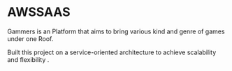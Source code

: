 # AWSSAAS
Gammers is an Platform that aims to bring various kind and genre of games under one Roof.
<p>Built this project on a service-oriented architecture to achieve scalability and flexibility .
